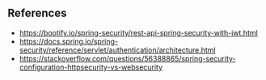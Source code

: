 ## References
- https://bootify.io/spring-security/rest-api-spring-security-with-jwt.html
- https://docs.spring.io/spring-security/reference/servlet/authentication/architecture.html
- https://stackoverflow.com/questions/56388865/spring-security-configuration-httpsecurity-vs-websecurity